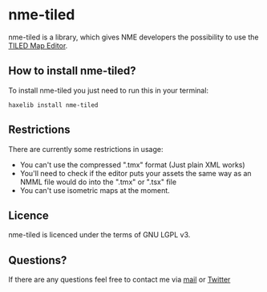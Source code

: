 nme-tiled
=========

nme-tiled is a library, which gives NME developers the possibility to use the [TILED Map Editor](http://www.mapeditor.org/).

How to install nme-tiled?
--------------------------

To install nme-tiled you just need to run this in your terminal:
	
	haxelib install nme-tiled
	

Restrictions
-----------------

There are currently some restrictions in usage:

- You can't use the compressed ".tmx" format (Just plain XML works)
- You'll need to check if the editor puts your assets the same way as an NMML file would do into the ".tmx" or ".tsx" file
- You can't use isometric maps at the moment.

Licence
----------------

nme-tiled is licenced under the terms of GNU LGPL v3.

Questions?
-----------------

If there are any questions feel free to contact me via [mail](mailto:ikasoki@gmail.com) or [Twitter](https://twitter.com/Kasoki)
